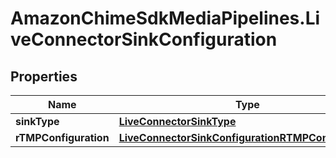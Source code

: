 # AmazonChimeSdkMediaPipelines.LiveConnectorSinkConfiguration

## Properties

Name | Type | Description | Notes
------------ | ------------- | ------------- | -------------
**sinkType** | [**LiveConnectorSinkType**](LiveConnectorSinkType.md) |  | 
**rTMPConfiguration** | [**LiveConnectorSinkConfigurationRTMPConfiguration**](LiveConnectorSinkConfigurationRTMPConfiguration.md) |  | 


